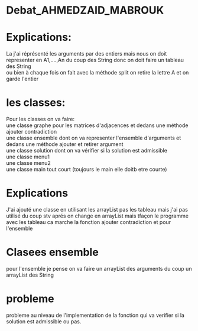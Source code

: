 # Debat_AHMEDZAID_MABROUK

# Explications:

La j'ai réprésenté les arguments par des entiers mais nous on doit representer en A1,....,An du coup des String donc on doit faire un tableau des String <br>
ou bien à chaque fois on fait avec la méthode split on retire la lettre A et on garde l'entier <br>

# les classes:

Pour les classes on va faire:<br> 
une classe graphe pour les matrices d'adjacences et dedans une méthode ajouter contradiction<br>
une classe ensemble dont on va representer l'ensemble d'arguments et dedans une méthode ajouter et retirer argument<br>
une classe solution dont on va vérifier si la solution est admissible<br>
une classe menu1<br> 
une classe menu2<br>
une classe main tout court (toujours le main elle doitb etre courte)

# Explications 
J'ai ajouté une classe en utilisant les arrayList pas les tableau mais j'ai pas utilisé du coup stv aprés on change en arrayList mais tfaçon le programme avec les tableau ca marche la fonction ajouter contradiction et pour l'ensemble 
# Clasees ensemble 
pour l'ensemble je pense on va faire un arrayList des arguments du coup un arrayList des String

# probleme 
probleme au niveau de l'implementation de la fonction qui va verifier si la solution est admissible ou pas. 
